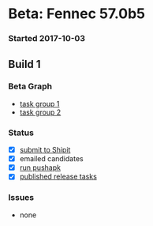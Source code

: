 # Beta: Fennec 57.0b5

### Started 2017-10-03

## Build 1


### Beta Graph
- [task group 1](https://tools.taskcluster.net/push-inspector/#/bO-HykbkTnan96lT6F0HZA)
- [task group 2](https://tools.taskcluster.net/push-inspector/#/en4l7uMKTkGEqU1OPGP6Ug)

### Status
- [x] [submit to Shipit](https://wiki.mozilla.org/Release:Release_Automation_on_Mercurial:Starting_a_Release#Submit_to_Ship_It)
- [x] emailed candidates
- [x] [run pushapk](https://github.com/mozilla/releasewarrior/blob/master/how-tos/fennec-temp-relpro.md#run-pushapk-manually)
- [x] [published release tasks](https://wiki.mozilla.org/Release:Release_Automation_on_Mercurial:Updates_through_Shipping#Post-release_tasks)

### Issues
- none
